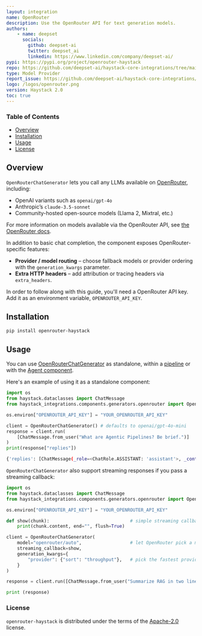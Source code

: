 ```yaml
---
layout: integration
name: OpenRouter
description: Use the OpenRouter API for text generation models.
authors:
    - name: deepset 
      socials:
        github: deepset-ai
        twitter: deepset_ai
        linkedin: https://www.linkedin.com/company/deepset-ai/
pypi: https://pypi.org/project/openrouter-haystack
repo: https://github.com/deepset-ai/haystack-core-integrations/tree/main/integrations/openrouter
type: Model Provider
report_issue: https://github.com/deepset-ai/haystack-core-integrations/issues
logo: /logos/openrouter.png
version: Haystack 2.0
toc: true
---
```


### **Table of Contents**
- [Overview](#overview)
- [Installation](#installation)
- [Usage](#usage)
- [License](#license)

## Overview

`OpenRouterChatGenerator` lets you call any LLMs available on [OpenRouter](https://openrouter.ai), including:

- OpenAI variants such as `openai/gpt-4o`
- Anthropic’s `claude-3.5-sonnet`
- Community-hosted open-source models (Llama 2, Mixtral, etc.)

For more information on models available via the OpenRouter API, see [the OpenRouter docs](https://openrouter.ai/models).

In addition to basic chat completion, the component exposes OpenRouter-specific features:

* **Provider / model routing** – choose fallback models or provider ordering with the `generation_kwargs` parameter.
* **Extra HTTP headers** – add attribution or tracing headers via `extra_headers`.


In order to follow along with this guide, you'll need a OpenRouter API key. Add it as an environment variable, `OPENROUTER_API_KEY`.

## Installation

```bash
pip install openrouter-haystack
```

## Usage
You can use [OpenRouterChatGenerator](https://docs.haystack.deepset.ai/docs/openrouterchatgenerator) as standalone, within a [pipeline](https://docs.haystack.deepset.ai/docs/pipelines) or with the [Agent component](https://docs.haystack.deepset.ai/docs/agent).

Here's an example of using it as a standalone component:

```python
import os
from haystack.dataclasses import ChatMessage
from haystack_integrations.components.generators.openrouter import OpenRouterChatGenerator

os.environ["OPENROUTER_API_KEY"] = "YOUR_OPENROUTER_API_KEY"

client = OpenRouterChatGenerator() # defaults to openai/gpt-4o-mini
response = client.run(
    [ChatMessage.from_user("What are Agentic Pipelines? Be brief.")]
)
print(response["replies"])

```
```bash
{'replies': [ChatMessage(_role=<ChatRole.ASSISTANT: 'assistant'>, _content=[TextContent(text='The capital of Vietnam is Hanoi.')], _name=None, _meta={'model': 'openai/gpt-4o-mini', 'index': 0, 'finish_reason': 'stop', 'usage': {'completion_tokens': 8, 'prompt_tokens': 13, 'total_tokens': 21, 'completion_tokens_details': CompletionTokensDetails(accepted_prediction_tokens=None, audio_tokens=None, reasoning_tokens=0, rejected_prediction_tokens=None), 'prompt_tokens_details': PromptTokensDetails(audio_tokens=None, cached_tokens=0)}})]}
```
`OpenRouterChatGenerator` also support streaming responses if you pass a streaming callback:

```python
import os
from haystack.dataclasses import ChatMessage
from haystack_integrations.components.generators.openrouter import OpenRouterChatGenerator

os.environ["OPENROUTER_API_KEY"] = "YOUR_OPENROUTER_API_KEY"

def show(chunk):                              # simple streaming callback
    print(chunk.content, end="", flush=True)

client = OpenRouterChatGenerator(
    model="openrouter/auto",                  # let OpenRouter pick a model
    streaming_callback=show,
    generation_kwargs={
        "provider": {"sort": "throughput"},   # pick the fastest provider
    }
)

response = client.run([ChatMessage.from_user("Summarize RAG in two lines.")])

print (response)

```

### License

`openrouter-haystack` is distributed under the terms of the [Apache-2.0](https://spdx.org/licenses/Apache-2.0.html) license.
